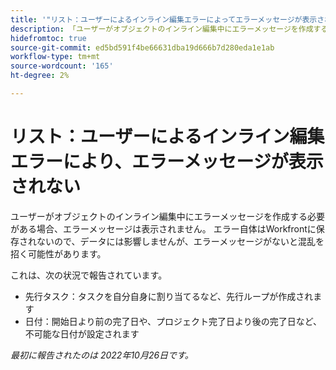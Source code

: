 ```yaml
---
title: '"リスト：ユーザーによるインライン編集エラーによってエラーメッセージが表示されない»'
description: 「ユーザーがオブジェクトのインライン編集中にエラーメッセージを作成する必要があるエラーが発生した場合、エラーメッセージは表示されません。 エラー自体はWorkfrontに保存されないので、データは影響を受けませんが、エラーメッセージがないと混乱を招く可能性があります。」
hidefromtoc: true
source-git-commit: ed5bd591f4be66631dba19d666b7d280eda1e1ab
workflow-type: tm+mt
source-wordcount: '165'
ht-degree: 2%

---
```



# リスト：ユーザーによるインライン編集エラーにより、エラーメッセージが表示されない

ユーザーがオブジェクトのインライン編集中にエラーメッセージを作成する必要がある場合、エラーメッセージは表示されません。 エラー自体はWorkfrontに保存されないので、データには影響しませんが、エラーメッセージがないと混乱を招く可能性があります。

これは、次の状況で報告されています。

* 先行タスク：タスクを自分自身に割り当てるなど、先行ループが作成されます
* 日付：開始日より前の完了日や、プロジェクト完了日より後の完了日など、不可能な日付が設定されます

_最初に報告されたのは 2022年10月26日です。_

